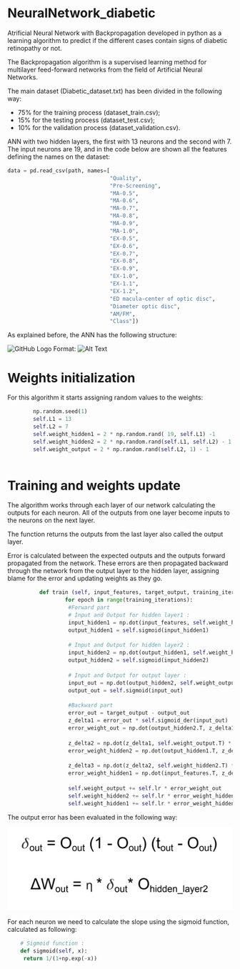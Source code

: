# NeuralNetwork_diabetic
Atrificial Neural Network with Backpropagation developed in python  as a learning algorithm to predict if the different cases contain signs of diabetic retinopathy or not.

The Backpropagation algorithm is a supervised learning method for multilayer feed-forward networks from the field of Artificial Neural Networks.

The main dataset (Diabetic_dataset.txt) has been divided in the following way:
* 75% for the training process (dataset_train.csv);
* 15% for the testing process (dataset_test.csv);
* 10% for the validation process (dataset_validation.csv).


ANN with two hidden layers, the first with 13 neurons and the second with 7.
The input neurons are 19, and in the code below are shown all the features defining the names on the dataset:

```python
data = pd.read_csv(path, names=[
                                "Quality",
                                "Pre-Screening",
                                "MA-0.5",
                                "MA-0.6",
                                "MA-0.7",
                                "MA-0.8",
                                "MA-0.9",
                                "MA-1.0",
                                "EX-0.5",
                                "EX-0.6",
                                "EX-0.7",
                                "EX-0.8",
                                "EX-0.9",
                                "EX-1.0",
                                "EX-1.1",
                                "EX-1.2",
                                "ED macula-center of optic disc",
                                "Diameter optic disc",
                                "AM/FM",
                                "Class"])

```

As explained before, the ANN has the following structure:

![GitHub Logo](/img/ANN_structure.png)
Format: ![Alt Text](url)

# Weights initialization
For this algorithm it starts assigning random values to the weights:

```python
        np.random.seed(1)
        self.L1 = 13
        self.L2 = 7
        self.weight_hidden1 = 2 * np.random.rand( 19, self.L1) -1
        self.weight_hidden2 = 2 * np.random.rand(self.L1, self.L2) - 1
        self.weight_output = 2 * np.random.rand(self.L2, 1) - 1
        
```

# Training and weights update
The algorithm works through each layer of our network calculating the outputs for each neuron. All
of the outputs from one layer become inputs to the neurons on the next layer.

The function returns the outputs from the last layer also called the output layer.

Error is calculated between the expected outputs and the outputs forward propagated
from the network. These errors are then propagated backward through the network
from the output layer to the hidden layer, assigning blame for the error and updating
weights as they go.
```python
          def train (self, input_features, target_output, training_iterations, validation_X, validation_Y):
                  for epoch in range(training_iterations):
                   #Forward part
                   # Input and Output for hidden layer1 :
                   input_hidden1 = np.dot(input_features, self.weight_hidden1)
                   output_hidden1 = self.sigmoid(input_hidden1)

                   # Input and Output for hidden layer2 :
                   input_hidden2 = np.dot(output_hidden1, self.weight_hidden2)
                   output_hidden2 = self.sigmoid(input_hidden2)

                   # Input and Output for output layer :
                   input_out = np.dot(output_hidden2, self.weight_output)
                   output_out = self.sigmoid(input_out)

                   #Backward part
                   error_out = target_output - output_out
                   z_delta1 = error_out * self.sigmoid_der(input_out)
                   error_weight_out = np.dot(output_hidden2.T, z_delta1)

                   z_delta2 = np.dot(z_delta1, self.weight_output.T) * output_hidden2 * (1-output_hidden2)
                   error_weight_hidden2 = np.dot(output_hidden1.T, z_delta2)

                   z_delta3 = np.dot(z_delta2, self.weight_hidden2.T) * output_hidden1 * (1-output_hidden1)
                   error_weight_hidden1 = np.dot(input_features.T, z_delta3)

                   self.weight_output += self.lr * error_weight_out
                   self.weight_hidden2 += self.lr * error_weight_hidden2
                   self.weight_hidden1 += self.lr * error_weight_hidden1
```

The output error has been evaluated in the following way:

![equation](./img/formula_error.jpg)


For each neuron we need to calculate the slope using the sigmoid function, calculated
as following:

```python
    # Sigmoid function :
    def sigmoid(self, x):
     return 1/(1+np.exp(-x))
```
